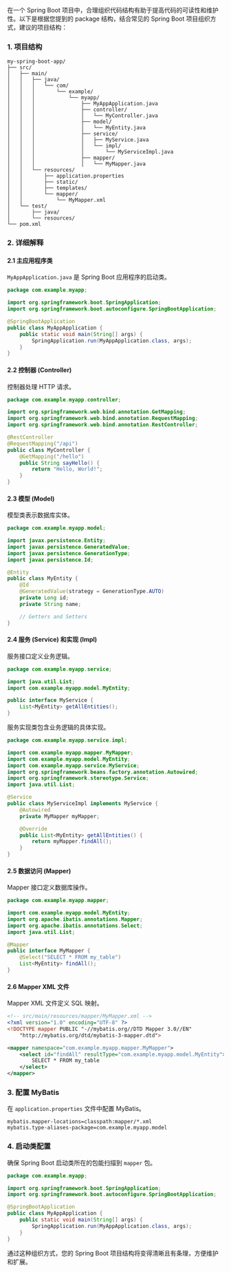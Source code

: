 在一个 Spring Boot 项目中，合理组织代码结构有助于提高代码的可读性和维护性。以下是根据您提到的 package 结构，结合常见的 Spring Boot 项目组织方式，建议的项目结构：

### 1. **项目结构**

```plaintext
my-spring-boot-app/
├── src/
│   ├── main/
│   │   ├── java/
│   │   │   └── com/
│   │   │       └── example/
│   │   │           └── myapp/
│   │   │               ├── MyAppApplication.java
│   │   │               ├── controller/
│   │   │               │   └── MyController.java
│   │   │               ├── model/
│   │   │               │   └── MyEntity.java
│   │   │               ├── service/
│   │   │               │   ├── MyService.java
│   │   │               │   └── impl/
│   │   │               │       └── MyServiceImpl.java
│   │   │               ├── mapper/
│   │   │               │   └── MyMapper.java
│   │   └── resources/
│   │       ├── application.properties
│   │       ├── static/
│   │       ├── templates/
│   │       └── mapper/
│   │           └── MyMapper.xml
│   └── test/
│       ├── java/
│       └── resources/
└── pom.xml
```

### 2. **详细解释**

#### 2.1 主应用程序类

`MyAppApplication.java` 是 Spring Boot 应用程序的启动类。

```java
package com.example.myapp;

import org.springframework.boot.SpringApplication;
import org.springframework.boot.autoconfigure.SpringBootApplication;

@SpringBootApplication
public class MyAppApplication {
    public static void main(String[] args) {
        SpringApplication.run(MyAppApplication.class, args);
    }
}
```

#### 2.2 控制器 (Controller)

控制器处理 HTTP 请求。

```java
package com.example.myapp.controller;

import org.springframework.web.bind.annotation.GetMapping;
import org.springframework.web.bind.annotation.RequestMapping;
import org.springframework.web.bind.annotation.RestController;

@RestController
@RequestMapping("/api")
public class MyController {
    @GetMapping("/hello")
    public String sayHello() {
        return "Hello, World!";
    }
}
```

#### 2.3 模型 (Model)

模型类表示数据库实体。

```java
package com.example.myapp.model;

import javax.persistence.Entity;
import javax.persistence.GeneratedValue;
import javax.persistence.GenerationType;
import javax.persistence.Id;

@Entity
public class MyEntity {
    @Id
    @GeneratedValue(strategy = GenerationType.AUTO)
    private Long id;
    private String name;

    // Getters and Setters
}
```

#### 2.4 服务 (Service) 和实现 (Impl)

服务接口定义业务逻辑。

```java
package com.example.myapp.service;

import java.util.List;
import com.example.myapp.model.MyEntity;

public interface MyService {
    List<MyEntity> getAllEntities();
}
```

服务实现类包含业务逻辑的具体实现。

```java
package com.example.myapp.service.impl;

import com.example.myapp.mapper.MyMapper;
import com.example.myapp.model.MyEntity;
import com.example.myapp.service.MyService;
import org.springframework.beans.factory.annotation.Autowired;
import org.springframework.stereotype.Service;
import java.util.List;

@Service
public class MyServiceImpl implements MyService {
    @Autowired
    private MyMapper myMapper;

    @Override
    public List<MyEntity> getAllEntities() {
        return myMapper.findAll();
    }
}
```

#### 2.5 数据访问 (Mapper)

Mapper 接口定义数据库操作。

```java
package com.example.myapp.mapper;

import com.example.myapp.model.MyEntity;
import org.apache.ibatis.annotations.Mapper;
import org.apache.ibatis.annotations.Select;
import java.util.List;

@Mapper
public interface MyMapper {
    @Select("SELECT * FROM my_table")
    List<MyEntity> findAll();
}
```

#### 2.6 Mapper XML 文件

Mapper XML 文件定义 SQL 映射。

```xml
<!-- src/main/resources/mapper/MyMapper.xml -->
<?xml version="1.0" encoding="UTF-8" ?>
<!DOCTYPE mapper PUBLIC "-//mybatis.org//DTD Mapper 3.0//EN"
    "http://mybatis.org/dtd/mybatis-3-mapper.dtd">

<mapper namespace="com.example.myapp.mapper.MyMapper">
    <select id="findAll" resultType="com.example.myapp.model.MyEntity">
        SELECT * FROM my_table
    </select>
</mapper>
```

### 3. **配置 MyBatis**

在 `application.properties` 文件中配置 MyBatis。

```properties
mybatis.mapper-locations=classpath:mapper/*.xml
mybatis.type-aliases-package=com.example.myapp.model
```

### 4. **启动类配置**

确保 Spring Boot 启动类所在的包能扫描到 `mapper` 包。

```java
package com.example.myapp;

import org.springframework.boot.SpringApplication;
import org.springframework.boot.autoconfigure.SpringBootApplication;

@SpringBootApplication
public class MyAppApplication {
    public static void main(String[] args) {
        SpringApplication.run(MyAppApplication.class, args);
    }
}
```

通过这种组织方式，您的 Spring Boot 项目结构将变得清晰且有条理，方便维护和扩展。